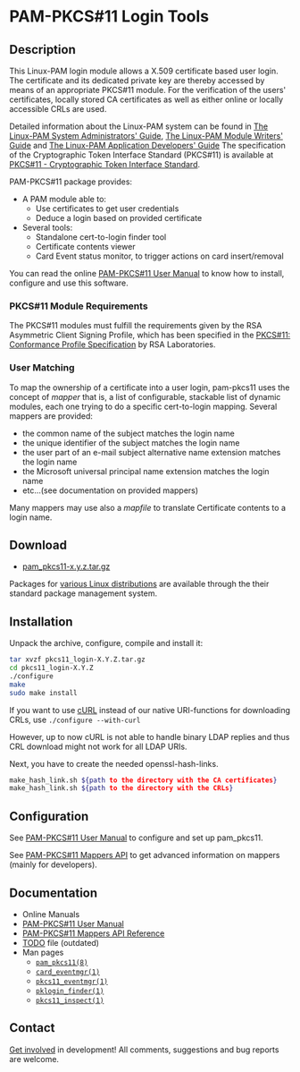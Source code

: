 PAM-PKCS\#11 Login Tools
========================

Description
-----------

This Linux-PAM login module allows a X.509 certificate based user login.
The certificate and its dedicated private key are thereby accessed by
means of an appropriate PKCS\#11 module. For the verification of the
users' certificates, locally stored CA certificates as well as either
online or locally accessible CRLs are used.

Detailed information about the Linux-PAM system can be found in [The
Linux-PAM System Administrators'
Guide](http://www.linux-pam.org/Linux-PAM-html/Linux-PAM_SAG.html),
[The Linux-PAM Module Writers'
Guide](http://www.linux-pam.org/Linux-PAM-html/Linux-PAM_MWG.html)
and [The Linux-PAM Application Developers'
Guide](http://www.linux-pam.org/Linux-PAM-html/Linux-PAM_ADG.html)
The specification of the Cryptographic Token Interface Standard
(PKCS\#11) is available at [PKCS\#11 - Cryptographic Token Interface
Standard](https://docs.oasis-open.org/pkcs11/pkcs11-base/v2.40/os/pkcs11-base-v2.40-os.html).

PAM-PKCS\#11 package provides:

* A PAM module able to:
  * Use certificates to get user credentials
  * Deduce a login based on provided certificate
* Several tools:
  * Standalone cert-to-login finder tool
  * Certificate contents viewer
  * Card Event status monitor, to trigger actions on card insert/removal

You can read the online [PAM-PKCS\#11 User
Manual](http://opensc.github.io/pam_pkcs11/doc/pam_pkcs11.html) to know
how to install, configure and use this software.

### PKCS\#11 Module Requirements

The PKCS\#11 modules must fulfill the requirements given by the RSA
Asymmetric Client Signing Profile, which has been specified in the
 [PKCS\#11: Conformance Profile
Specification](http://www.rsa.com/rsalabs/node.asp?id=2133) by RSA
Laboratories.

### User Matching

To map the ownership of a certificate into a user login, pam-pkcs11 uses
the concept of *mapper* that is, a list of configurable, stackable
list of dynamic modules, each one trying to do a specific cert-to-login
mapping. Several mappers are provided:

* the common name of the subject matches the login name
* the unique identifier of the subject matches the login name
* the user part of an e-mail subject alternative name extension matches the login name
* the Microsoft universal principal name extension matches the login name
* etc...(see documentation on provided mappers)

Many mappers may use also a *mapfile* to translate Certificate
contents to a login name.

Download
--------

* [pam\_pkcs11-x.y.z.tar.gz](http://sourceforge.net/projects/opensc/files/pam_pkcs11/)

Packages for [various Linux
distributions](https://repology.org/metapackage/pam-pkcs11) are
available through the their standard package management system.

Installation
------------

Unpack the archive, configure, compile and install it:

```sh
tar xvzf pkcs11_login-X.Y.Z.tar.gz
cd pkcs11_login-X.Y.Z
./configure
make
sudo make install
```

If you want to use [cURL](http://curl.haxx.se/libcurl/) instead of
our native URI-functions for downloading CRLs, use `./configure --with-curl`

However, up to now cURL is not able to handle binary LDAP replies and
thus CRL download might not work for all LDAP URIs.

Next, you have to create the needed openssl-hash-links.

```sh
make_hash_link.sh ${path to the directory with the CA certificates}
make_hash_link.sh ${path to the directory with the CRLs}
```

Configuration
-------------

See [PAM-PKCS\#11 User
Manual](http://opensc.github.io/pam_pkcs11/doc/pam_pkcs11.html) to
configure and set up pam\_pkcs11.

See [PAM-PKCS\#11 Mappers
API](http://opensc.github.io/pam_pkcs11/doc/mappers_api.html) to get
advanced information on mappers (mainly for developers).

Documentation
-------------

* Online Manuals
* [PAM-PKCS\#11 User Manual](http://opensc.github.io/pam_pkcs11/doc/pam_pkcs11.html)
* [PAM-PKCS\#11 Mappers API Reference](http://opensc.github.io/pam_pkcs11/doc/mappers_api.html)
* [TODO](https://raw.github.com/OpenSC/pam_pkcs11/master/TODO) file (outdated)
* Man pages
  * [`pam_pkcs11(8)`](https://linux.die.net/man/8/pam_pkcs11)
  * [`card_eventmgr(1)`](https://linux.die.net/man/1/card_eventmgr)
  * [`pkcs11_eventmgr(1)`](https://linux.die.net/man/1/pkcs11_eventmgr)
  * [`pklogin_finder(1)`](https://linux.die.net/man/1/pklogin_finder)
  * [`pkcs11_inspect(1)`](https://linux.die.net/man/1/pkcs11_inspect)

Contact
-------

[Get involved](https://github.com/OpenSC/pam_pkcs11/issues)
in development! All comments, suggestions and bug reports are welcome.
